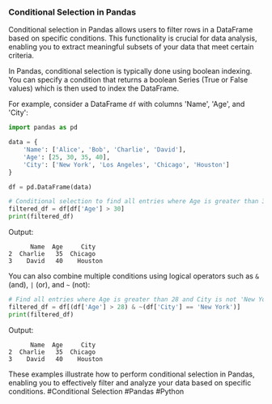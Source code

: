 ### Conditional Selection in Pandas

Conditional selection in Pandas allows users to filter rows in a DataFrame based on specific conditions. This functionality is crucial for data analysis, enabling you to extract meaningful subsets of your data that meet certain criteria. 

In Pandas, conditional selection is typically done using boolean indexing. You can specify a condition that returns a boolean Series (True or False values) which is then used to index the DataFrame.

For example, consider a DataFrame `df` with columns 'Name', 'Age', and 'City':

```python
import pandas as pd

data = {
    'Name': ['Alice', 'Bob', 'Charlie', 'David'],
    'Age': [25, 30, 35, 40],
    'City': ['New York', 'Los Angeles', 'Chicago', 'Houston']
}

df = pd.DataFrame(data)

# Conditional selection to find all entries where Age is greater than 30
filtered_df = df[df['Age'] > 30]
print(filtered_df)
```

Output:
```
      Name  Age     City
2  Charlie   35  Chicago
3    David   40    Houston
```

You can also combine multiple conditions using logical operators such as `&` (and), `|` (or), and `~` (not):

```python
# Find all entries where Age is greater than 28 and City is not 'New York'
filtered_df = df[(df['Age'] > 28) & ~(df['City'] == 'New York')]
print(filtered_df)
```

Output:
```
      Name  Age     City
2  Charlie   35  Chicago
3    David   40    Houston
```

These examples illustrate how to perform conditional selection in Pandas, enabling you to effectively filter and analyze your data based on specific conditions. #Conditional Selection #Pandas #Python